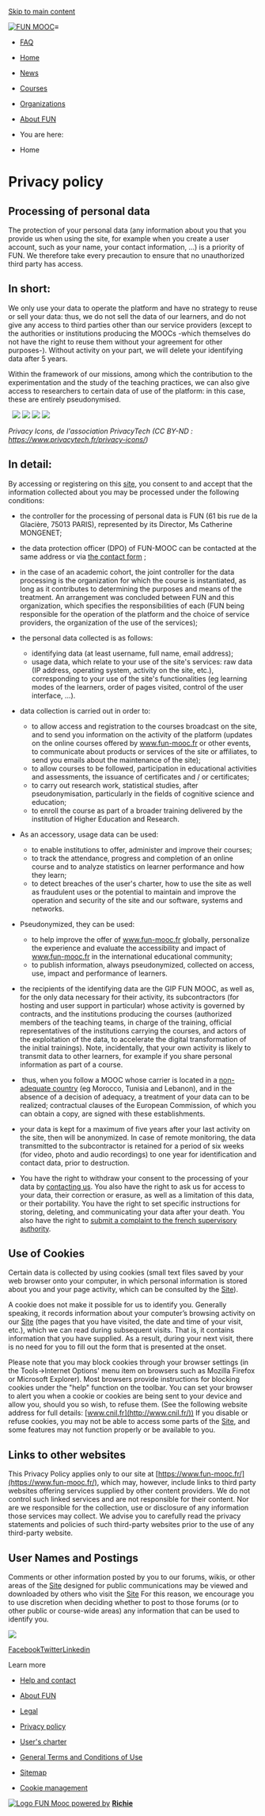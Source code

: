 [Skip to main content](#site-content)

 [![FUN MOOC](/static/richie/images/logo-en.svg)](https://www.fun-mooc.fr/ "Go to homepage")≡

* [FAQ](https://www.fun-mooc.fr/en/faq/)

* [Home](https://www.fun-mooc.fr/en/)
* [News](https://www.fun-mooc.fr/en/news/)
* [Courses](https://www.fun-mooc.fr/en/courses/)
* [Organizations](https://www.fun-mooc.fr/en/organizations/)
* [About FUN](https://www.fun-mooc.fr/en/about-fun/)

* You are here:
* Home

Privacy policy
==============

Processing of personal data
---------------------------

The protection of your personal data (any information about you that you provide us when using the site, for example when you create a user account, such as your name, your contact information, ...) is a priority of FUN. We therefore take every precaution to ensure that no unauthorized third party has access.

In short:
---------

We only use your data to operate the platform and have no strategy to reuse or sell your data: thus, we do not sell the data of our learners, and do not give any access to third parties other than our service providers (except to the authorities or institutions producing the MOOCs -which themselves do not have the right to reuse them without your agreement for other purposes-). Without activity on your part, we will delete your identifying data after 5 years.

Within the framework of our missions, among which the contribution to the experimentation and the study of the teaching practices, we can also give access to researchers to certain data of use of the platform: in this case, these are entirely pseudonymised.

  ![](https://dz03nossv7tsm.cloudfront.net/media/filer_public_thumbnails/filer_public/7c/fd/7cfdad70-2d9c-4552-be5f-f3b3dcbf46e4/conservation_legal.png__150x575_subsampling-2.png) ![](https://dz03nossv7tsm.cloudfront.net/media/filer_public_thumbnails/filer_public/74/82/74826d28-271e-468d-b6f8-ebce58f06c22/adequacy_transfer.png__150x575_subsampling-2.png) ![](https://dz03nossv7tsm.cloudfront.net/media/filer_public_thumbnails/filer_public/36/ae/36ae7539-0811-45cc-8e82-49a3af2959d1/no_commercial_use_data.png__150x575_subsampling-2.png) ![](https://dz03nossv7tsm.cloudfront.net/media/filer_public_thumbnails/filer_public/7a/19/7a192505-3a45-424f-af53-90b2b3feebb1/professional_life.png__150x575_subsampling-2.png)

_Privacy Icons, de l'association PrivacyTech (CC BY-ND : https://www.privacytech.fr/privacy-icons/)_

In detail:
----------

By accessing or registering on this [site](https://www.fun-mooc.fr/), you consent to and accept that the information collected about you may be processed under the following conditions:

* the controller for the processing of personal data is FUN (61 bis rue de la Glacière, 75013 PARIS), represented by its Director, Ms Catherine MONGENET;
* the data protection officer (DPO) of FUN-MOOC can be contacted at the same address or via [the contact form](https://www.fun-mooc.help/hc/fr/requests/new) ;
* in the case of an academic cohort, the joint controller for the data processing is the organization for which the course is instantiated, as long as it contributes to determining the purposes and means of the treatment. An arrangement was concluded between FUN and this organization, which specifies the responsibilities of each (FUN being responsible for the operation of the platform and the choice of service providers, the organization of the use of the services);
* the personal data collected is as follows:
    * identifying data (at least username, full name, email address);
    * usage data, which relate to your use of the site's services: raw data (IP address, operating system, activity on the site, etc.), corresponding to your use of the site's functionalities (eg learning modes of the learners, order of pages visited, control of the user interface, ...).
* data collection is carried out in order to:
    * to allow access and registration to the courses broadcast on the site, and to send you information on the activity of the platform (updates on the online courses offered by www.fun-mooc.fr or other events, to communicate about products or services of the site or affiliates, to send you emails about the maintenance of the site);
    * to allow courses to be followed, participation in educational activities and assessments, the issuance of certificates and / or certificates;
    * to carry out research work, statistical studies, after pseudonymisation, particularly in the fields of cognitive science and education;
    * to enroll the course as part of a broader training delivered by the institution of Higher Education and Research.

* As an accessory, usage data can be used:
    * to enable institutions to offer, administer and improve their courses;
    * to track the attendance, progress and completion of an online course and to analyze statistics on learner performance and how they learn;
    * to detect breaches of the user's charter, how to use the site as well as fraudulent uses or the potential to maintain and improve the operation and security of the site and our software, systems and networks.

* Pseudonymized, they can be used:
    * to help improve the offer of www.fun-mooc.fr globally, personalize the experience and evaluate the accessibility and impact of www.fun-mooc.fr in the international educational community;
    * to publish information, always pseudonymized, collected on access, use, impact and performance of learners.

* the recipients of the identifying data are the GIP FUN MOOC, as well as, for the only data necessary for their activity, its subcontractors (for hosting and user support in particular) whose activity is governed by contracts, and the institutions producing the courses (authorized members of the teaching teams, in charge of the training, official representatives of the institutions carrying the courses, and actors of the exploitation of the data, to accelerate the digital transformation of the initial trainings). Note, incidentally, that your own activity is likely to transmit data to other learners, for example if you share personal information as part of a course.
*  thus, when you follow a MOOC whose carrier is located in a [non-adequate country](https://www.cnil.fr/fr/la-protection-des-donnees-dans-le-monde) (eg Morocco, Tunisia and Lebanon), and in the absence of a decision of adequacy, a treatment of your data can to be realized; contractual clauses of the European Commission, of which you can obtain a copy, are signed with these establishments.
* your data is kept for a maximum of five years after your last activity on the site, then will be anonymized. In case of remote monitoring, the data transmitted to the subcontractor is retained for a period of six weeks (for video, photo and audio recordings) to one year for identification and contact data, prior to destruction.
* You have the right to withdraw your consent to the processing of your data by [contacting us](https://www.fun-mooc.help/hc/fr/requests/new). You also have the right to ask us for access to your data, their correction or erasure, as well as a limitation of this data, or their portability. You have the right to set specific instructions for storing, deleting, and communicating your data after your death. You also have the right to [submit a complaint to the french supervisory authority](https://www.cnil.fr/fr/cnil-direct/question/844).

Use of Cookies 
---------------

Certain data is collected by using cookies (small text files saved by your web browser onto your computer, in which personal information is stored about you and your page activity, which can be consulted by the [Site](https://www.fun-mooc.fr/)).

A cookie does not make it possible for us to identify you. Generally speaking, it records information about your computer’s browsing activity on our [Site](https://www.fun-mooc.fr/) (the pages that you have visited, the date and time of your visit, etc.), which we can read during subsequent visits. That is, it contains information that you have supplied. As a result, during your next visit, there is no need for you to fill out the form that is presented at the onset.

Please note that you may block cookies through your browser settings (in the Tools->Internet Options' menu item on browsers such as Mozilla Firefox or Microsoft Explorer). Most browsers provide instructions for blocking cookies under the "help" function on the toolbar. You can set your browser to alert you when a cookie or cookies are being sent to your device and allow you, should you so wish, to refuse them. (See the following website address for full details: [www.cnil.fr](http://www.cnil.fr/)) If you disable or refuse cookies, you may not be able to access some parts of the [Site](https://www.fun-mooc.fr/), and some features may not function properly or be available to you.

Links to other websites 
------------------------

This Privacy Policy applies only to our site at [https://www.fun-mooc.fr/](https://www.fun-mooc.fr/), which may, however, include links to third party websites offering services supplied by other content providers. We do not control such linked services and are not responsible for their content. Nor are we responsible for the collection, use or disclosure of any information those services may collect. We advise you to carefully read the privacy statements and policies of such third-party websites prior to the use of any third-party website.

User Names and Postings 
------------------------

Comments or other information posted by you to our forums, wikis, or other areas of the [Site](https://www.fun-mooc.fr/) designed for public communications may be viewed and downloaded by others who visit the [Site](https://www.fun-mooc.fr/) For this reason, we encourage you to use discretion when deciding whether to post to those forums (or to other public or course-wide areas) any information that can be used to identify you.

[![](//dz03nossv7tsm.cloudfront.net/static/richie/images/logo-alt.f27b365d8dfe.svg)](https://www.france-universite-numerique.fr/en/)

[Facebook](https://www.facebook.com/france.universite.numerique/)[Twitter](https://twitter.com/FunMooc "Twitter page")[Linkedin](https://www.linkedin.com/school/franceuniversitenumerique/ "Linkedin")

Learn more

* [Help and contact](https://www.fun-mooc.help/)
* [About FUN](https://www.fun-mooc.fr/en/about-fun/)

* [Legal](https://www.fun-mooc.fr/en/legal/)
* [Privacy policy](https://www.fun-mooc.fr/en/privacy-policy/)

* [User's charter](https://www.fun-mooc.fr/en/users-charter/)
* [General Terms and Conditions of Use](https://www.fun-mooc.fr/en/general-terms-service/)

* [Sitemap](https://www.fun-mooc.fr/en/sitemap/)
* [Cookie management](#cookies)

 [![Logo FUN Mooc](//dz03nossv7tsm.cloudfront.net/static/richie/images/logo-funmooc-color.7db0d8aa62ca.svg) powered by](https://www.fun-mooc.fr/) [**Richie**](https://richie.education/)